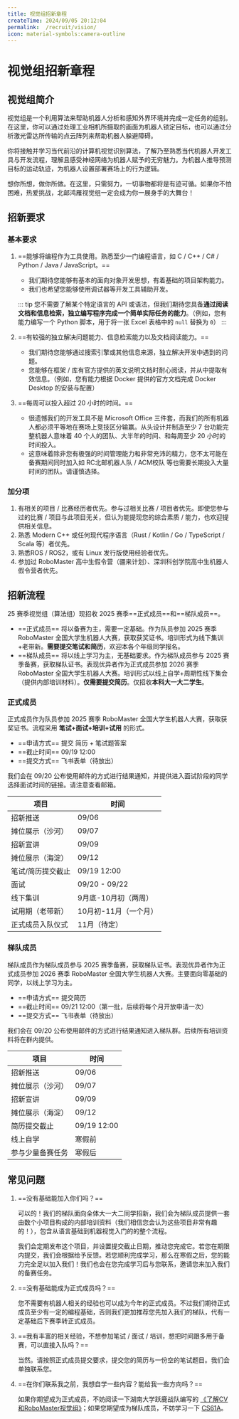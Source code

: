 ```yaml
---
title: 视觉组招新章程
createTime: 2024/09/05 20:12:04
permalink:  /recruit/vision/ 
icon: material-symbols:camera-outline
---
```


# 视觉组招新章程

## 视觉组简介

视觉组是一个利用算法来帮助机器人分析和感知外界环境并完成一定任务的组别。在这里，你可以通过处理工业相机所摄取的画面为机器人锁定目标，也可以通过分析激光雷达所传输的点云阵列来帮助机器人躲避障碍。

你将接触并学习当代前沿的计算机视觉识别算法，了解乃至熟悉当代机器人开发工具与开发流程，理解且感受神经网络为机器人赋予的无穷魅力。为机器人推导预测目标的运动轨迹，为机器人设置部署赛场上的行为逻辑。

想你所想，做你所做。在这里，只需努力，一切事物都将是有迹可循。如果你不怕困难，热爱挑战，北邮鸿雁视觉组一定会成为你一展身手的大舞台！

## 招新要求

### 基本要求

1. ==能够将编程作为工具使用。熟悉至少一门编程语言，如 C / C++ / C# / Python / Java / JavaScript。==
   - 我们期待您能够有基本的面向对象开发思想，有着基础的项目架构能力。
   - 我们也希望您能够使用调试器等开发工具辅助开发。

   ::: tip
   您不需要了解某个特定语言的 API 或语法，但我们期待您具备**通过阅读文档和信息检索，独立编写程序完成一个简单实际任务的能力**。（例如，您有能力编写一个 Python 脚本，用于将一张 Excel 表格中的 `null` 替换为 `0`）
   :::

2. ==有较强的独立解决问题能力、信息检索能力以及文档阅读能力。==
   - 我们期待您能够通过搜索引擎或其他信息来源，独立解决开发中遇到的问题。
   - 您能够在框架 / 库有官方提供的英文说明文档时耐心阅读，并从中提取有效信息。（例如，您有能力根据 Docker 提供的官方文档完成 Docker Desktop 的安装与配置）
3. ==每周可以投入超过 20 小时的时间。==
   - 很遗憾我们的开发工具不是 Microsoft Office 三件套，而我们的所有机器人都必须平等地在赛场上竞技区分输赢。从头设计并制造至少 7 台功能完整机器人意味着 40 个人的团队、大半年的时间、和每周至少 20 小时的时间投入。
   - 这意味着除非您有极强的时间管理能力和非常充沛的精力，您不太可能在备赛期间同时加入如 RC北邮机器人队 / ACM校队 等也需要长期投入大量时间的团队。请谨慎选择。

### 加分项

1. 有相关的项目 / 比赛经历者优先。参与过相关比赛 / 项目者优先。即使您参与过的比赛 / 项目与此项目无关，但认为能提现您的综合素质 / 能力，也欢迎提供相关信息。
2. 熟悉 Modern C++ 或任何现代程序语言（Rust / Kotlin / Go / TypeScript / Scala 等）者优先。
3. 熟悉ROS / ROS2，或有 Linux 发行版使用经验者优先。
4. 参加过 RoboMaster 高中生假令营（疆来计划）、深圳科创学院高中生机器人假令营者优先。

## 招新流程

25 赛季视觉组（算法组）现招收 2025 赛季==正式成员==和==梯队成员==。

- ==正式成员== 将以备赛为主，需要一定基础。作为队员参加 2025 赛季 RoboMaster 全国大学生机器人大赛，获取获奖证书。培训形式为线下集训+老带新。**需要提交笔试和简历**，欢迎本各个年级同学报名。
- ==梯队成员== 将以线上学习为主，无基础要求。作为梯队成员参与 2025 赛季备赛，获取梯队证书。表现优异者作为正式成员参加 2026 赛季 RoboMaster 全国大学生机器人大赛。培训形式以线上自学+周期性线下集会（提供内部培训材料）。**仅需要提交简历**。仅招收**本科大一大二学生**。

### 正式成员

正式成员作为队员参加 2025 赛季 RoboMaster 全国大学生机器人大赛，获取获奖证书。流程采用 **笔试+面试+培训+试用** 的形式。

- ==申请方式== 提交 简历 + 笔试题答案
- ==截止时间== 09/19 12:00
- ==提交方式== 飞书表单（待放出）

我们会在 09/20 公布使用邮件的方式进行结果通知，并提供进入面试阶段的同学选择面试时间的链接。请注意查看邮箱。

| 项目              | 时间                  |
| ----------------- | --------------------- |
| 招新推送          | 09/06                 |
| 摊位展示（沙河）  | 09/07                 |
| 招新宣讲          | 09/09                 |
| 摊位展示（海淀）  | 09/12                 |
| 笔试/简历提交截止 | 09/19 12:00           |
| 面试              | 09/20 - 09/22         |
| 线下集训          | 9月底-10月初（两周）  |
| 试用期（老带新）  | 10月初-11月（一个月） |
| 正式成员入队仪式  | 11月（待定）          |

### 梯队成员

梯队成员作为梯队成员参与 2025 赛季备赛，获取梯队证书。表现优异者作为正式成员参加 2026 赛季 RoboMaster 全国大学生机器人大赛。主要面向零基础的同学，以线上学习为主。

- ==申请方式== 提交简历
- ==截止时间== 09/21 12:00（第一批，后续将每个月开放申请一次）
- ==提交方式== 飞书表单（待放出）

我们会在 09/20 公布使用邮件的方式进行结果通知进入梯队群。后续所有培训资料将在群内提供。

| 项目             | 时间        |
| ---------------- | ----------- |
| 招新推送         | 09/06       |
| 摊位展示（沙河） | 09/07       |
| 招新宣讲         | 09/09       |
| 摊位展示（海淀） | 09/12       |
| 简历提交截止     | 09/19 12:00 |
| 线上自学         | 寒假前      |
| 参与少量备赛任务 | 寒假后      |

## 常见问题

1. ==没有基础能加入你们吗？==

   可以的！我们的梯队面向全体大一大二同学招新，我们会为梯队成员提供一套由数个小项目构成的内部培训资料（我们相信您会认为这些项目非常有趣的！），包含从语言基础到机器视觉入门的的整个流程。
   
   我们会定期发布这个项目，并设置提交截止日期，推动您完成它。若您在期限内提交，我们会根据给予反馈。若您顺利完成学习，那么在寒假之后，您的能力完全足以加入我们！我们也会在您完成学习后与您联系，邀请您来加入我们的备赛任务。
   
2. ==没有基础能成为正式成员吗？==

   您不需要有机器人相关的经验也可以成为今年的正式成员。不过我们期待正式成员至少有一定的编程基础，否则我们更加推荐您先加入我们的梯队，代有一定基础后下赛季转正式成员。

3. ==我有丰富的相关经验，不想参加笔试 / 面试 / 培训，想把时间跟多用于备赛，可以直接入队吗？==

   当然。请按照正式成员提交要求，提交您的简历与一份空的笔试题目。我们会单独联系您。

4. ==在你们联系我之前，我想自学一些内容？能给我一些方向吗？==

   如果你期望成为正式成员，不妨阅读一下湖南大学跃鹿战队编写的 [《了解CV和RoboMaster视觉组》](https://github.com/NeoZng/vision_tutorial/releases/download/v1.2.0/An.introduction.to.CV.and.RoboMaster.Perception.pdf)；如果您期望成为梯队成员，不妨学习一下 [CS61A](https://csdiy.wiki/%E7%BC%96%E7%A8%8B%E5%85%A5%E9%97%A8/Python/CS61A/)。

